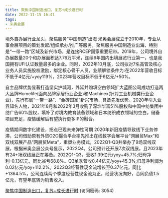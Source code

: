 ```yaml
---
title: 聚焦中国制造出口，复苏+成长进行时
date: 2022-11-15 16:41
tags:
- 米奥会展 
---
```

境外自办展行业龙头，聚焦服务“中国制造”出海
米奥会展成立于2010年，专业从事会展项目的策划发起/组织承办/推广等服务，聚焦服务中国制造业出海，特别是“一带一路”区域及新兴市场，是连接RCEP国家重要纽带。2019年，公司境外自办展数量20个和办展面积达7.76万平米，连续6年国内出境展览行业第一，也是我国拥有UFI认证数量最多的企业。同时，2022年10月底，公司拟对7名高管及核心业务人员实施股权激励，绑定核心骨干人员，业绩解锁条件为:在2022年营收目标不低于4亿元/+yoy119%，2023年营收目标不低于6亿元/+50%。
<!-- more -->
自主品牌优势显著打造坚实护城河，外延并购填空白领域扩大蓝图公司成功打造两大品牌Homelife(面向品牌家居行业企业)和Machinex(针对工业机械类行业企业)，先行布局“一带一路”、“金砖国家”新兴市场，具备先发优势。2020年引入业界知名人物，2021年8月和2022年3月收购了深圳华富51%股权和中国中纺集团中纺广告60%股权，填补了对境内教育装备领域和日本纺织成衣领域的空白，储备项目充足，疫情缓解后有望执行更多IP的融合。

疫情期间数字化建设，拐点已现未来弹性可期
2020年新冠疫情导致线下业务停滞，公司借助原有外贸O2O撮合平台率先推出在线数字会展平台“网展贸Max”和双线双展产品“网展贸Meta”，重塑业务模式，2022Q1-Q3共举办了9场双线双展，根据米奥会展公众号显示，2022Q4，公司预计还开展7次双线展，且2023年有24+场双线展正在筹备。2022Q1-Q3，营收1.39亿元/yoy+45.7%;归母净利-0.13亿元，同比减亏68.8%。Q3单季营收0.44亿元/yoy+45.3%;归母净利润为0.02亿元/yoy+112.2%。2022Q3经营性现金流增长至0.37亿元，同比+1364.5%，公司连续两个季度经营性现金流为正，经营状况向好，合同负债1.5亿元，有望年底转为销售收入。

[聚焦中国制造出口，复苏+成长进行时](https://url12.ctfile.com/f/3948612-723986869-7dd58d?p=3054)
(访问密码: 3054)
